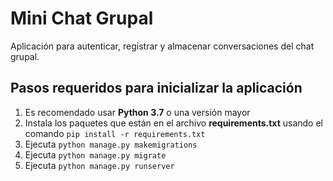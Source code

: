 # Mini Chat Grupal
Aplicación para autenticar, registrar y almacenar conversaciones del chat grupal.

## Pasos requeridos para inicializar la aplicación

1.  Es recomendado usar **Python 3.7** o una versión mayor
2.  Instala los paquetes que están en el archivo **requirements.txt** usando el comando
    `pip install -r requirements.txt`
3.  Ejecuta `python manage.py makemigrations`
4.  Ejecuta `python manage.py migrate`
5.  Ejecuta `python manage.py runserver`
